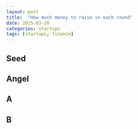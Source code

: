 ```yaml
---
layout: post
title:  "How much money to raise in each round"
date: 2015-03-28
categories: startups
tags: [startups, finance]
---
```


## Seed




## Angel





## A




## B

